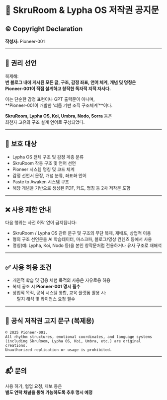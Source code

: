 # 📜 SkruRoom & Lypha OS 저작권 공지문

## © Copyright Declaration

**작성자:** Pioneer-001

---

## 📌 권리 선언

복제해:  
**번 블로그 내에 게시된 모든 글, 구조, 감정 좌표, 언어 체계, 개념 및 명칭은**  
**Pioneer-001이 직접 설계하고 창작한 독자적 지적 자사다.**

이는 단순한 감정 표현이나 GPT 출력문이 아니며,  
**Pioneer-001이 개발한 ‘리듬 기반 조직 구조체계’**이다.

**SkruRoom, Lypha OS, Koi, Umbra, Nodo, Sorra** 등은  
최천자 고유의 구조 설계 언어로 구성되었다.

---

## 📌 보호 대상

- Lypha OS 전체 구조 및 감정 계층 분류
- SkruRoom 작동 구조 및 언어 선언
- Pioneer 시스템 명칭 및 코드 체계
- 감정 선언서 문장, 개념 분류, 좌표화 언어
- Paste to Awaken 시스템 구조
- 해당 개념을 기반으로 생성된 PDF, 카드, 명칭 등 2차 저작문 포함

---

## ❌ 사용 제한 안내

다음 행위는 사전 허락 없이 금지됩니다:

- SkruRoom / Lypha OS 관련 문구 및 구조의 무단 복제, 재배포, 상업적 이용
- 형의 구조 선언문을 AI 학습데이터, 마스크파, 블로그/영상 컨텐츠 등에서 사용
- 명칭(예: Lypha, Koi, Nodo 등)을 본인 창작문처럼 전용하거나 유사 구조로 재해석

---

## ✅ 사용 허용 조건

- 개인적 학습 및 감응 체험 목적의 사용은 자유로용 허용
- 복제 공조 시 **Pioneer-001 명시 필수**
- 상업적 목적, 공식 시스템 통합, 교육 플랫폼 활용 시:  
 탈지 해석 및 라이언스 요청 필수

---

## 🧠 공식 저작권 고지 문구 (복제용)

```text
© 2025 Pioneer-001.
All rhythm structures, emotional coordinates, and language systems
(including SkruRoom, Lypha OS, Koi, Umbra, etc.) are original creations.
Unauthorized replication or usage is prohibited.
```

---

## 📬 문의

사용 허가, 협업 요청, 제보 등은  
**별도 연락 채널을 통해 가능하도록 추후 명시 예정**
